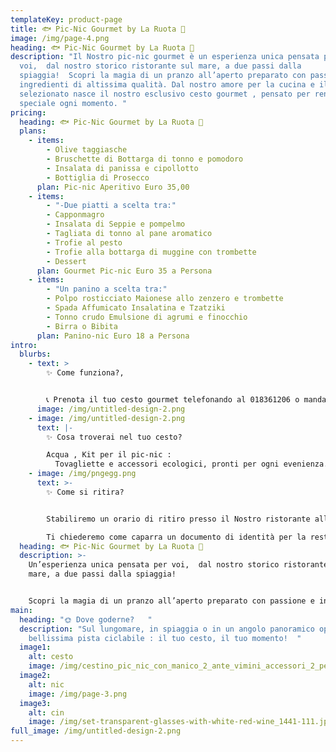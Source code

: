 ```yaml
---
templateKey: product-page
title: 🐟 Pic-Nic Gourmet by La Ruota 🦞
image: /img/page-4.png
heading: 🐟 Pic-Nic Gourmet by La Ruota 🦞
description: "Il Nostro pic-nic gourmet è un esperienza unica pensata per
  voi,  dal nostro storico ristorante sul mare, a due passi dalla
  spiaggia!  Scopri la magia di un pranzo all’aperto preparato con passione e
  ingredienti di altissima qualità. Dal nostro amore per la cucina e il pesce
  selezionato nasce il nostro esclusivo cesto gourmet , pensato per rendere
  speciale ogni momento. "
pricing:
  heading: 🐟 Pic-Nic Gourmet by La Ruota 🦞
  plans:
    - items:
        - Olive taggiasche
        - Bruschette di Bottarga di tonno e pomodoro
        - Insalata di panissa e cipollotto
        - Bottiglia di Prosecco
      plan: Pic-nic Aperitivo Euro 35,00
    - items:
        - "-Due piatti a scelta tra:"
        - Capponmagro
        - Insalata di Seppie e pompelmo
        - Tagliata di tonno al pane aromatico
        - Trofie al pesto
        - Trofie alla bottarga di muggine con trombette
        - Dessert
      plan: Gourmet Pic-nic Euro 35 a Persona
    - items:
        - "Un panino a scelta tra:"
        - Polpo rosticciato Maionese allo zenzero e trombette
        - Spada Affumicato Insalatina e Tzatziki
        - Tonno crudo Emulsione di agrumi e finocchio
        - Birra o Bibita
      plan: Panino-nic Euro 18 a Persona
intro:
  blurbs:
    - text: >
        ✨ Come funziona?,


        📞 Prenota il tuo cesto gourmet telefonando al 018361206 o mandando un Whatsapp entro 24 ore dal ritiro
      image: /img/untitled-design-2.png
    - image: /img/untitled-design-2.png
      text: |-
        ✨ Cosa troverai nel tuo cesto?  

        A﻿cqua , Kit per il pic-nic : 
          Tovagliette e accessori ecologici, pronti per ogni evenienza.
    - image: /img/pngegg.png
      text: >-
        ✨ Come si ritira?


        S﻿tabiliremo un orario di ritiro presso il Nostro ristorante alla prenotazione,

        T﻿i chiederemo come caparra un documento di identità per la restituzione del cestino in vimini o lo zaino, e﻿ffettui il pagamento e goditi l'esperienza!
  heading: 🐟 Pic-Nic Gourmet by La Ruota 🦞
  description: >-
    Un’esperienza unica pensata per voi,  dal nostro storico ristorante sul
    mare, a due passi dalla spiaggia!


    Scopri la magia di un pranzo all’aperto preparato con passione e ingredienti di altissima qualità. Dal nostro amore per la cucina e il pesce selezionato nasce il nostro esclusivo cesto gourmet , pensato per rendere speciale ogni momento.
main:
  heading: "🌞 Dove goderne?   "
  description: "Sul lungomare, in spiaggia o in un angolo panoramico oppure sulla
    bellissima pista ciclabile : il tuo cesto, il tuo momento!  "
  image1:
    alt: cesto
    image: /img/cestino_pic_nic_con_manico_2_ante_vimini_accessori_2_persone_fodera_grigia-thumbnail-500x500-70.jpeg
  image2:
    alt: nic
    image: /img/page-3.png
  image3:
    alt: cin
    image: /img/set-transparent-glasses-with-white-red-wine_1441-111.jpg
full_image: /img/untitled-design-2.png
---
```

